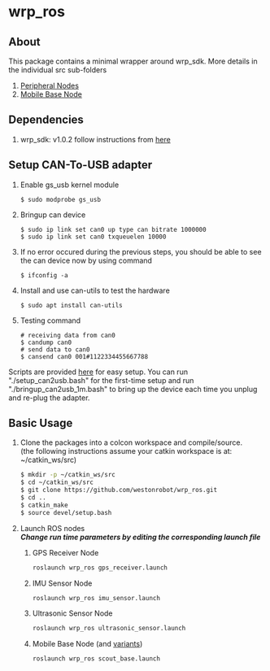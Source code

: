 # wrp_ros

## About

This package contains a minimal wrapper around wrp_sdk.
More details in the individual src sub-folders
  1. [Peripheral Nodes](./src/peripheral)
  2. [Mobile Base Node](./src/mobile_base)

## Dependencies

1. wrp_sdk: v1.0.2 
follow instructions from [here](https://github.com/westonrobot/wrp_sdk/tree/sample-v1.0.x)

## Setup CAN-To-USB adapter
 
1. Enable gs_usb kernel module
    ```
    $ sudo modprobe gs_usb
    ```
2. Bringup can device
   ```
   $ sudo ip link set can0 up type can bitrate 1000000
   $ sudo ip link set can0 txqueuelen 10000
   ```
3. If no error occured during the previous steps, you should be able to see the can device now by using command
   ```
   $ ifconfig -a
   ```
4. Install and use can-utils to test the hardware
    ```
    $ sudo apt install can-utils
    ```
5. Testing command
    ```
    # receiving data from can0
    $ candump can0
    # send data to can0
    $ cansend can0 001#1122334455667788
    ```

Scripts are provided [here](./scripts) for easy setup. You can run "./setup_can2usb.bash" for the first-time setup and run "./bringup_can2usb_1m.bash" to bring up the device each time you unplug and re-plug the adapter.

## Basic Usage

1. Clone the packages into a colcon workspace and compile/source.  
(the following instructions assume your catkin workspace is at: ~/catkin_ws/src)

    ```bash
    $ mkdir -p ~/catkin_ws/src
    $ cd ~/catkin_ws/src
    $ git clone https://github.com/westonrobot/wrp_ros.git
    $ cd ..
    $ catkin_make
    $ source devel/setup.bash
    ```

2. Launch ROS nodes  
    **_Change run time parameters by editing the corresponding launch file_**

    1. GPS Receiver Node

        ```bash
        roslaunch wrp_ros gps_receiver.launch 
        ```

    2. IMU Sensor Node

        ```bash
        roslaunch wrp_ros imu_sensor.launch 
        ```

    3. Ultrasonic Sensor Node

        ```bash
        roslaunch wrp_ros ultrasonic_sensor.launch 
        ```

    4. Mobile Base Node (and [variants](./launch/mobile_base))

        ```bash
        roslaunch wrp_ros scout_base.launch
        ```
